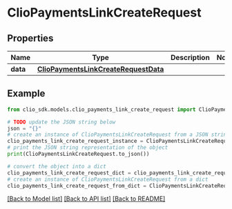 # ClioPaymentsLinkCreateRequest


## Properties

Name | Type | Description | Notes
------------ | ------------- | ------------- | -------------
**data** | [**ClioPaymentsLinkCreateRequestData**](ClioPaymentsLinkCreateRequestData.md) |  | 

## Example

```python
from clio_sdk.models.clio_payments_link_create_request import ClioPaymentsLinkCreateRequest

# TODO update the JSON string below
json = "{}"
# create an instance of ClioPaymentsLinkCreateRequest from a JSON string
clio_payments_link_create_request_instance = ClioPaymentsLinkCreateRequest.from_json(json)
# print the JSON string representation of the object
print(ClioPaymentsLinkCreateRequest.to_json())

# convert the object into a dict
clio_payments_link_create_request_dict = clio_payments_link_create_request_instance.to_dict()
# create an instance of ClioPaymentsLinkCreateRequest from a dict
clio_payments_link_create_request_from_dict = ClioPaymentsLinkCreateRequest.from_dict(clio_payments_link_create_request_dict)
```
[[Back to Model list]](../README.md#documentation-for-models) [[Back to API list]](../README.md#documentation-for-api-endpoints) [[Back to README]](../README.md)


